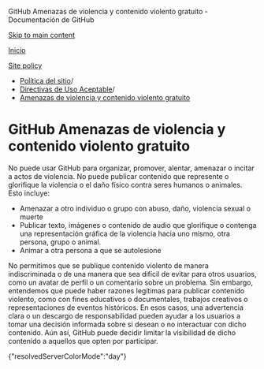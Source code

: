 GitHub Amenazas de violencia y contenido violento gratuito - Documentación de GitHub

[Skip to main content](#main-content)

[Inicio](/es)

[Site policy](/es/site-policy)

* [Política del sitio](/es/site-policy)/
* [Directivas de Uso Aceptable](/es/site-policy/acceptable-use-policies)/
* [Amenazas de violencia y contenido violento gratuito](/es/site-policy/acceptable-use-policies/github-threats-of-violence-and-gratuitously-violent-content)

GitHub Amenazas de violencia y contenido violento gratuito
==========

No puede usar GitHub para organizar, promover, alentar, amenazar o incitar a actos de violencia. No puede publicar contenido que represente o glorifique la violencia o el daño físico contra seres humanos o animales. Esto incluye:

* Amenazar a otro individuo o grupo con abuso, daño, violencia sexual o muerte
* Publicar texto, imágenes o contenido de audio que glorifique o contenga una representación gráfica de la violencia hacia uno mismo, otra persona, grupo o animal.
* Animar a otra persona a que se autolesione

No permitimos que se publique contenido violento de manera indiscriminada o de una manera que sea difícil de evitar para otros usuarios, como un avatar de perfil o un comentario sobre un problema. Sin embargo, entendemos que puede haber razones legítimas para publicar contenido violento, como con fines educativos o documentales, trabajos creativos o representaciones de eventos históricos. En esos casos, una advertencia clara o un descargo de responsabilidad pueden ayudar a los usuarios a tomar una decisión informada sobre si desean o no interactuar con dicho contenido. Aún así, GitHub puede decidir limitar la visibilidad de dicho contenido a aquellos que opten por participar.

{"resolvedServerColorMode":"day"}
